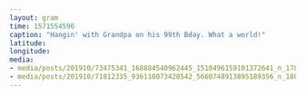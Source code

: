 ```yaml
---
layout: gram
time: 1571554596
caption: "Hangin' with Grandpa on his 99th Bday. What a world!"
latitude: 
longitude: 
media:
- media/posts/201910/73475341_168884540962445_1510496159101372641_n_17862471634538984.jpg
- media/posts/201910/71812335_936118073420542_5660748913895189356_n_18086619730112278.jpg
---
```


